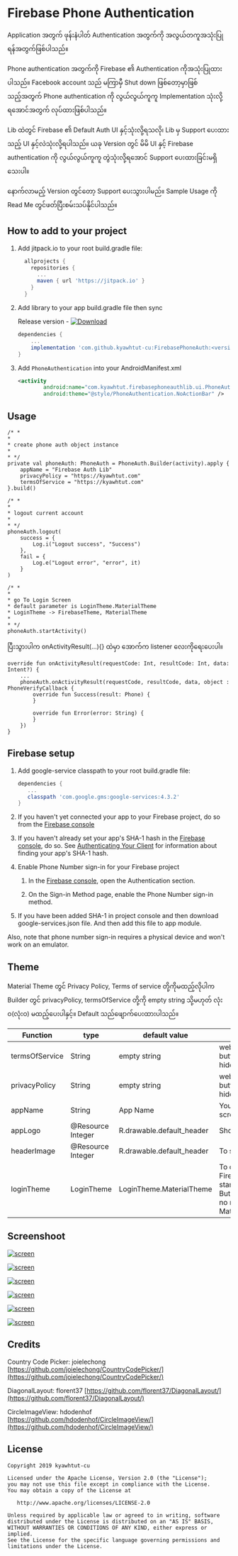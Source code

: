 # Firebase Phone Authentication

Application အတွက် ဖုန်းနံပါတ် Authentication အတွက်ကို အလွယ်တကူအသုံးပြုရန်အတွက်ဖြစ်ပါသည်။

Phone authentication အတွက်ကို Firebase ၏ Authentication ကိုအသုံးပြုထားပါသည်။ Facebook account သည် မကြာမှီ Shut down ဖြစ်တော့မှာဖြစ်သည့်အတွက် Phone authentication ကို လွယ်လွယ်ကူကူ Implementation သုံးလို့ရအောင်အတွက် လုပ်ထားဖြစ်ပါသည်။

Lib ထဲတွင် Firebase ၏ Default Auth UI နှင့်သုံးလို့ရသလို၊ Lib မှ Support ပေးထားသည့် UI နှင့်လဲသုံးလို့ရပါသည်။ ယခု Version တွင် မိမိ UI နှင့် Firebase authentication ကို လွယ်လွယ်ကူကူ တွဲသုံးလို့ရအောင် Support ပေးထားခြင်းမရှိသေးပါ။ 

နောက်လာမည့် Version တွင်တော့ Support ပေးသွားပါမည်။ Sample Usage ကို Read Me တွင်ဖတ်ပြီးစမ်းသပ်နိုင်ပါသည်။


How to add to your project
--------------

1. Add jitpack.io to your root build.gradle file:

     ```groovy
       allprojects {
         repositories {
           ...
           maven { url 'https://jitpack.io' }
         }
       }

2. Add library to your app build.gradle file then sync

	Release version - [![Download](https://raw.githubusercontent.com/kyawhtut-cu/FirebasePhoneAuth/master/screenshoot/download.svg?sanitize=true)](https://github.com/kyawhtut-cu/FirebasePhoneAuth/releases/tag/1.0.1)

	```groovy
	dependencies {
		...
		implementation 'com.github.kyawhtut-cu:FirebasePhoneAuth:<version-release>'
	}
	```

3. Add ```PhoneAuthentication``` into your AndroidManifest.xml
	
	```xml
	<activity
            android:name="com.kyawhtut.firebasephoneauthlib.ui.PhoneAuthentication"
            android:theme="@style/PhoneAuthentication.NoActionBar" />
	```

Usage
--------------


	/* *
	*
	* create phone auth object instance
	*
	* */
	private val phoneAuth: PhoneAuth = PhoneAuth.Builder(activity).apply {
		appName = "Firebase Auth Lib"
		privacyPolicy = "https://kyawhtut.com"
		termsOfService = "https://kyawhtut.com"
	}.build()
	
	/* *
	* 
	* logout current account
	*
	* */
	phoneAuth.logout(
		success = {
			Log.i("Logout success", "Success")
		},
		fail = {
			Log.e("Logout error", "error", it)
		}
	)

	/* *
	*
	* go To Login Screen
	* default parameter is LoginTheme.MaterialTheme
	* LoginTheme -> FirebaseTheme, MaterialTheme
	*
	* */
	phoneAuth.startActivity()
	

ပြီးသွားပါက onActivityResult(...){} ထဲမှာ အောက်က listener လေးကိုရေးပေးပါ။

	override fun onActivityResult(requestCode: Int, resultCode: Int, data: Intent?) {
		...
		phoneAuth.onActivityResult(requestCode, resultCode, data, object : PhoneVerifyCallback {
			override fun Success(result: Phone) {
			}
    	
			override fun Error(error: String) {
			}
		})
	}
	
Firebase setup
--------------

1. Add google-service classpath to your root build.gradle file:

     ```groovy
	dependencies {
		...
		classpath 'com.google.gms:google-services:4.3.2'
	}

2. If you haven't yet connected your app to your Firebase project, do so from the [Firebase console](https://console.firebase.google.com/)

3. If you haven't already set your app's SHA-1 hash in the [Firebase console](https://console.firebase.google.com/), do so. See [Authenticating Your Client](https://developers.google.com/android/guides/client-auth) for information about finding your app's SHA-1 hash.

4. Enable Phone Number sign-in for your Firebase project

	1. In the [Firebase console](https://console.firebase.google.com/), open the Authentication section.
	
	2. On the Sign-in Method page, enable the Phone Number sign-in method.

5. If you have been added SHA-1 in project console and then download google-services.json file. And then add this file to app module.

Also, note that phone number sign-in requires a physical device and won't work on an emulator.

Theme
--------
Material Theme တွင် Privacy Policy, Terms of service တို့ကိုမထည့်လိုပါက Builder တွင် privacyPolicy, termsOfService တို့ကို empty string သို့မဟုတ် လုံးဝ(လုံးဝ) မထည့်ပေးပါနှင့်။ Default သည်ဖျောက်ပေးထားပါသည်။

Function | type | default value | description
--- | --- | --- | --- 
termsOfService | String | empty string | web url string, if you want to hide this button no need to add value default is hide.
privacyPolicy | String | empty string | web url string, if you want to hide this button no need to add value default is hide.
appName | String | App Name | Your application name to show in auth screen.
appLogo | @Resource Integer | R.drawable.default_header | Show your application logo in auth screen.
headerImage | @Resource Integer | R.drawable.default_header | To show as header image in auth scree.
loginTheme | LoginTheme | LoginTheme.MaterialTheme | To determine UI screen. If you want to use Firebase default UI, you add parameter in startActivity(LoginTheme.FirebaseTheme). But you want to you MaterialTheme, you no need to pass parameter default is MaterialTheme.

Screenshoot
--------

[![screen](https://raw.githubusercontent.com/kyawhtut-cu/FirebasePhoneAuth/master/screenshoot/photo-1.png)](https://github.com/kyawhtut-cu/FirebasePhoneAuth)

[![screen](https://raw.githubusercontent.com/kyawhtut-cu/FirebasePhoneAuth/master/screenshoot/photo-2.png)](https://github.com/kyawhtut-cu/FirebasePhoneAuth)

[![screen](https://raw.githubusercontent.com/kyawhtut-cu/FirebasePhoneAuth/master/screenshoot/photo-3.png)](https://github.com/kyawhtut-cu/FirebasePhoneAuth)

[![screen](https://raw.githubusercontent.com/kyawhtut-cu/FirebasePhoneAuth/master/screenshoot/photo-4.png)](https://github.com/kyawhtut-cu/FirebasePhoneAuth)

[![screen](https://raw.githubusercontent.com/kyawhtut-cu/FirebasePhoneAuth/master/screenshoot/photo-5.png)](https://github.com/kyawhtut-cu/FirebasePhoneAuth)

[![screen](https://raw.githubusercontent.com/kyawhtut-cu/FirebasePhoneAuth/master/screenshoot/photo-6.png)](https://github.com/kyawhtut-cu/FirebasePhoneAuth)



Credits
--------

Country Code Picker: joielechong [https://github.com/joielechong/CountryCodePicker/](https://github.com/joielechong/CountryCodePicker/)

DiagonalLayout: florent37 [https://github.com/florent37/DiagonalLayout/](https://github.com/florent37/DiagonalLayout/)

CircleImageView: hdodenhof [https://github.com/hdodenhof/CircleImageView/](https://github.com/hdodenhof/CircleImageView/)

License
--------

    Copyright 2019 kyawhtut-cu

    Licensed under the Apache License, Version 2.0 (the "License");
    you may not use this file except in compliance with the License.
    You may obtain a copy of the License at

       http://www.apache.org/licenses/LICENSE-2.0

    Unless required by applicable law or agreed to in writing, software
    distributed under the License is distributed on an "AS IS" BASIS,
    WITHOUT WARRANTIES OR CONDITIONS OF ANY KIND, either express or implied.
    See the License for the specific language governing permissions and
    limitations under the License.
